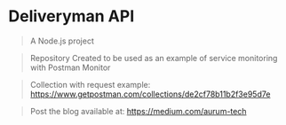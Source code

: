 # Deliveryman API

> A Node.js project

> Repository Created to be used as an example of service monitoring with Postman Monitor

> Collection with request example: https://www.getpostman.com/collections/de2cf78b11b2f3e95d7e

> Post the blog available at: https://medium.com/aurum-tech
